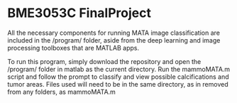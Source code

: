 # BME3053C FinalProject

All the necessary components for running MATA image classification are included in the /program/ folder, aside from the deep learning and image processing toolboxes that are MATLAB apps.

To run this program, simply download the repository and open the /program/ folder in matlab as the current directory. 
Run the mammoMATA.m script and follow the prompt to classify and view possible calcifications and tumor areas.
Files used will need to be in the same directory, as in removed from any folders, as mammoMATA.m
